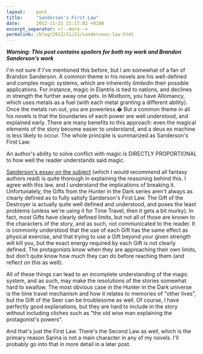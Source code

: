 ```yaml
---
layout:    post
title:     "Sanderson's First Law"
date:      2012-11-21 22:17:02 +0100
excerpt_separator: <!--more-->
permalink: /blog/2012/11/21/sandersons-law.html
---
```


***Warning: This post contains spoilers for both my work and Brandon Sanderson's work***

I'm not sure if I've mentioned this before, but I am somewhat of a fan of Brandon Sanderson. A common theme in his novels are his well-defined and complex magic systems, which are inherently *limited*in their possible applications. For instance, magic in Elantris is tied to nations, and declines in strength the further away one gets. In Mistborn, you have Allomancy, which uses metals as a fuel (with each metal granting a different ability). Once the metals run out, you are powerless.� But a common theme in all his novels is that the boundaries of each power are well understood, and explained early. There are many benefits to this approach: even the magical elements of the story become easier to understand, and a deus ex machine is less likely to occur. The whole principle is summarized as Sanderson's First Law:

<!--more-->An author's ability to solve conflict with magic is DIRECTLY PROPORTIONAL to how well the reader understands said magic.
[Sanderson's essay on the subject](http://www.brandonsanderson.com/article/40/Sandersons-First-Law) (which I would recommend all fantasy authors read) is quite thorough in explaining the reasoning behind this. I agree with this law, and I understand the implications of breaking it. Unfortunately, the Gifts from the Hunter in the Dark series aren't always as clearly defined as to fully satisfy Sanderson's First Law. The Gift of the Destroyer is actually quite well defined and understood, and poses the least problems (unless we're using it for Time Travel, then it gets a bit murky). In fact, most Gifts have clearly defined limits, but not all of those are known to the characters of the story, and as such, not communicated to the reader. It is commonly understood that the use of each Gift has the same effect as physical exercise, and that trying to use a Gift beyond your given strength will kill you, but the exact energy required by each Gift is not clearly defined. The protagonists know when they are approaching their own limits, but don't quite know how much they can do before reaching them (and reflect on this as well).

All of these things can lead to an incomplete understanding of the magic system, and as such, may make the resolutions of the stories somewhat hard to swallow. The most obvious case in the Hunter in the Dark universe is the time travel mechanism and how it relates to memories of &quot;other lives&quot;, but the Gift of the Seer can be troublesome as well. Of course, I have perfectly good explanations, but they are hard to include in the story without including cliches such as &quot;the old wise man explaining the protagonist's powers&quot;.

And that's just the First Law. There's the Second Law as well, which is the primary reason Sarina is not a main character in any of my novels. I'll probably go into that in more detail in a later post.

